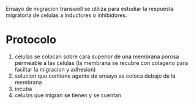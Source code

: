 Ensayo de migracion transwell se utiliza para estudiar la respuesta migratoria de celulas a inductores o inhibidores.

# Protocolo
1. celulas se colocan sobre cara superior de una membrana porosa permeable a las celulas (la membrana se recubre con colageno para faciltar la migracion y adhesion)
2. solucion que contiene agente de ensayo se coloca debajo de la membrana
3. incuba
4. celulas que migran se tienen y se cuentan